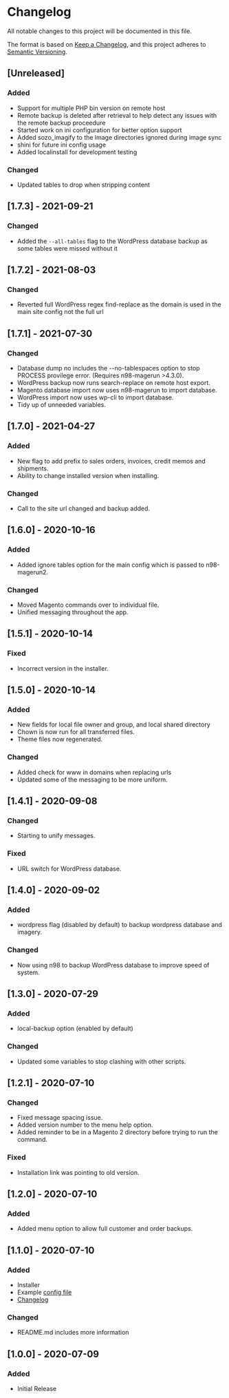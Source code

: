 # Changelog
All notable changes to this project will be documented in this file.

The format is based on [Keep a Changelog](https://keepachangelog.com/en/1.0.0/),
and this project adheres to [Semantic Versioning](https://semver.org/spec/v2.0.0.html).

## [Unreleased]

### Added
- Support for multiple PHP bin version on remote host
- Remote backup is deleted after retrieval to help detect any issues with the remote backup proceedure
- Started work on ini configuration for better option support
- Added sozo_imagify to the image directories ignored during image sync
- shini for future ini config usage
- Added localinstall for development testing

### Changed
- Updated tables to drop when stripping content


## [1.7.3] - 2021-09-21
### Changed
- Added the `--all-tables` flag to the WordPress database backup as some tables were missed without it


## [1.7.2] - 2021-08-03
### Changed
- Reverted full WordPress regex find-replace as the domain is used in the main site config not the full url


## [1.7.1] - 2021-07-30
### Changed
- Database dump no includes the --no-tablespaces option to stop PROCESS provilege error. (Requires n98-magerun >4.3.0).
- WordPress backup now runs search-replace on remote host export.
- Magento database import now uses n98-magerun to import database.
- WordPress import now uses wp-cli to import database.
- Tidy up of unneeded variables.


## [1.7.0] - 2021-04-27
### Added
- New flag to add prefix to sales orders, invoices, credit memos and shipments.
- Ability to change installed version when installing.

### Changed
- Call to the site url changed and backup added.


## [1.6.0] - 2020-10-16
### Added
- Added ignore tables option for the main config which is passed to n98-magerun2.

### Changed
- Moved Magento commands over to individual file.
- Unified messaging throughout the app.


## [1.5.1] - 2020-10-14
### Fixed
- Incorrect version in the installer.


## [1.5.0] - 2020-10-14
### Added
- New fields for local file owner and group, and local shared directory
- Chown is now run for all transferred files.
- Theme files now regenerated.

### Changed
- Added check for www in domains when replacing urls
- Updated some of the messaging to be more uniform.


## [1.4.1] - 2020-09-08
### Changed
- Starting to unify messages.

### Fixed
- URL switch for WordPress database.


## [1.4.0] - 2020-09-02
### Added
- wordpress flag (disabled by default) to backup wordpress database and imagery.

### Changed
- Now using n98 to backup WordPress database to improve speed of system.


## [1.3.0] - 2020-07-29
### Added
- local-backup option (enabled by default)

### Changed
- Updated some variables to stop clashing with other scripts.


## [1.2.1] - 2020-07-10
### Changed
- Fixed message spacing issue.
- Added version number to the menu help option.
- Added reminder to be in a Magento 2 directory before trying to run the command.

### Fixed
- Installation link was pointing to old version.


## [1.2.0] - 2020-07-10
### Added
- Added menu option to allow full customer and order backups.


## [1.1.0] - 2020-07-10
### Added
- Installer
- Example [config file](./example.conf)
- [Changelog](./CHANGELOG.md)

### Changed
- README.md includes more information


## [1.0.0] - 2020-07-09
### Added
- Initial Release